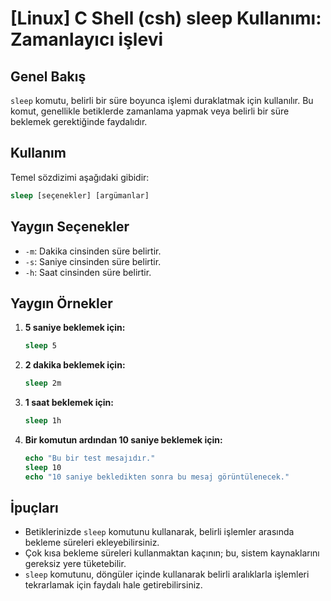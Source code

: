# [Linux] C Shell (csh) sleep Kullanımı: Zamanlayıcı işlevi

## Genel Bakış
`sleep` komutu, belirli bir süre boyunca işlemi duraklatmak için kullanılır. Bu komut, genellikle betiklerde zamanlama yapmak veya belirli bir süre beklemek gerektiğinde faydalıdır.

## Kullanım
Temel sözdizimi aşağıdaki gibidir:

```csh
sleep [seçenekler] [argümanlar]
```

## Yaygın Seçenekler
- `-m`: Dakika cinsinden süre belirtir.
- `-s`: Saniye cinsinden süre belirtir.
- `-h`: Saat cinsinden süre belirtir.

## Yaygın Örnekler
1. **5 saniye beklemek için:**
   ```csh
   sleep 5
   ```

2. **2 dakika beklemek için:**
   ```csh
   sleep 2m
   ```

3. **1 saat beklemek için:**
   ```csh
   sleep 1h
   ```

4. **Bir komutun ardından 10 saniye beklemek için:**
   ```csh
   echo "Bu bir test mesajıdır."
   sleep 10
   echo "10 saniye bekledikten sonra bu mesaj görüntülenecek."
   ```

## İpuçları
- Betiklerinizde `sleep` komutunu kullanarak, belirli işlemler arasında bekleme süreleri ekleyebilirsiniz.
- Çok kısa bekleme süreleri kullanmaktan kaçının; bu, sistem kaynaklarını gereksiz yere tüketebilir.
- `sleep` komutunu, döngüler içinde kullanarak belirli aralıklarla işlemleri tekrarlamak için faydalı hale getirebilirsiniz.